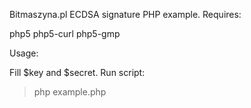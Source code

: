 Bitmaszyna.pl ECDSA signature PHP example. Requires:

php5
php5-curl
php5-gmp

Usage:

Fill $key and $secret.
Run script:

> php example.php
